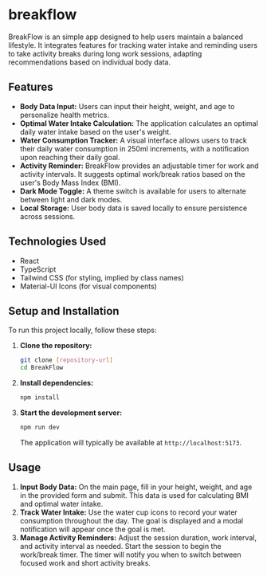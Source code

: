 # breakflow

BreakFlow is an simple app designed to help users maintain a balanced lifestyle. It integrates features for tracking water intake and reminding users to take activity breaks during long work sessions, adapting recommendations based on individual body data.

## Features

*   **Body Data Input:** Users can input their height, weight, and age to personalize health metrics.
*   **Optimal Water Intake Calculation:** The application calculates an optimal daily water intake based on the user's weight.
*   **Water Consumption Tracker:** A visual interface allows users to track their daily water consumption in 250ml increments, with a notification upon reaching their daily goal.
*   **Activity Reminder:** BreakFlow provides an adjustable timer for work and activity intervals. It suggests optimal work/break ratios based on the user's Body Mass Index (BMI).
*   **Dark Mode Toggle:** A theme switch is available for users to alternate between light and dark modes.
*   **Local Storage:** User body data is saved locally to ensure persistence across sessions.

## Technologies Used

*   React
*   TypeScript
*   Tailwind CSS (for styling, implied by class names)
*   Material-UI Icons (for visual components)

## Setup and Installation

To run this project locally, follow these steps:

1.  **Clone the repository:**
    ```bash
    git clone [repository-url]
    cd BreakFlow
    ```
2.  **Install dependencies:**
    ```bash
    npm install
    ```
3.  **Start the development server:**
    ```bash
    npm run dev
    ```
    The application will typically be available at `http://localhost:5173`.

## Usage

1.  **Input Body Data:** On the main page, fill in your height, weight, and age in the provided form and submit. This data is used for calculating BMI and optimal water intake.
2.  **Track Water Intake:** Use the water cup icons to record your water consumption throughout the day. The goal is displayed and a modal notification will appear once the goal is met.
3.  **Manage Activity Reminders:** Adjust the session duration, work interval, and activity interval as needed. Start the session to begin the work/break timer. The timer will notify you when to switch between focused work and short activity breaks.
